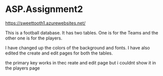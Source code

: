 # ASP.Assignment2


https://sweettooth1.azurewebsites.net/

This is a football database. It has two tables. One is for the Teams and the other one is for the players. 

I have changed up the colors of the background and fonts. I have also edited the create and edit pages for both the tables. 

the primary key works in thec reate and edit page but i couldnt show it in the players page
